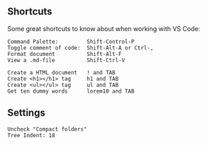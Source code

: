 

## Shortcuts

Some great shortcuts to know about when working with VS Code:

    Command Palette:         Shift-Control-P 
    Toggle comment of code:  Shift-Alt-A or Ctrl-,
    Format document          Shift-Alt-F
    View a .md-file          Shift-Ctrl-V

    Create a HTML document   ! and TAB
    Create <h1></h1> tag     h1 and TAB
    Create <ul></ul> tag     ul and TAB
    Get ten dummy words      lorem10 and TAB

## Settings

    Uncheck "Compact folders"
    Tree Indent: 18

